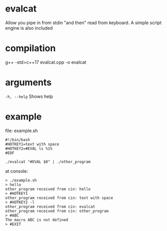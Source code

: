 # evalcat
Allow you pipe in from stdin "and then" read from keyboard. A simple script engine is also included

# compilation
g++ -std=c++17 evalcat.cpp -o evalcat

# arguments
`-h, --help`    Shows help

# example

file: example.sh
```
#!/bin/bash
#HOTKEY1=text with space
#HOTKEY2=#EVAL ls %1%
#EOF

./evalcat "#EVAL $0" | ./other_program
```


at console:
```
> ./example.sh
> hello
other_program received from cin: hello
> #HOTKEY1
other_program received from cin: text with space
> #HOTKEY2 -l
other_program received from cin: evalcat
other_program received from cin: other_program
> #ABC
The macro ABC is not defined
> #EXIT
```
